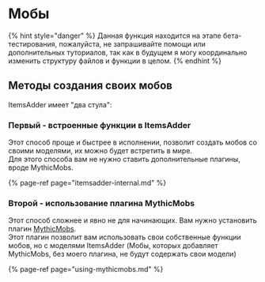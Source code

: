 # Мобы

{% hint style="danger" %}
Данная функция находится на этапе бета-тестирования, пожалуйста, не запрашивайте помощи или дополнительных туториалов, так как в будущем я могу координально изменить структуру файлов и функции в целом.
{% endhint %}

## Методы создания своих мобов

ItemsAdder имеет "два стула":

### Первый - встроенные функции в ItemsAdder

Этот способ проще и быстрее в исполнении, позволит создать мобов со своими моделями, их можно будет встретить в мире.  
Для этого способа вам не нужно ставить дополнительные плагины, вроде MythicMobs.

{% page-ref page="itemsadder-internal.md" %}

### Второй - использование плагина MythicMobs

Этот способ сложнее и явно не для начинающих. Вам нужно установить плагин [MythicMobs](https://www.spigotmc.org/resources/%E2%9A%94-mythicmobs-free-version-%E2%96%BAthe-1-custom-mob-creator%E2%97%84.5702/).  
Этот плагин позволит вам использовать свои собственные функции мобов, но с моделями ItemsAdder (Мобы, которых добавляет MythicMobs, без моего плагина, не будут содержать свои модели)

{% page-ref page="using-mythicmobs.md" %}



